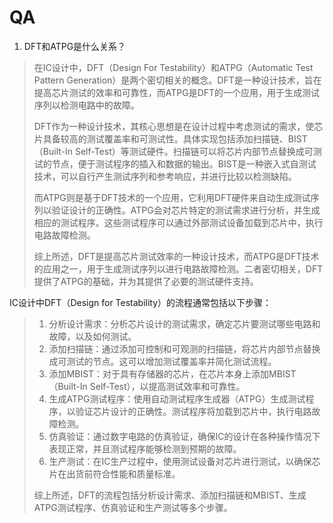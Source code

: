 
# QA

1. DFT和ATPG是什么关系？

> 在IC设计中，DFT（Design For Testability）和ATPG（Automatic Test Pattern Generation）是两个密切相关的概念。DFT是一种设计技术，旨在提高芯片测试的效率和可靠性，而ATPG是DFT的一个应用，用于生成测试序列以检测电路中的故障。
>
> DFT作为一种设计技术，其核心思想是在设计过程中考虑测试的需求，使芯片具备较高的测试覆盖率和可测试性。具体实现包括添加扫描链、BIST（Built-In Self-Test）等测试硬件。扫描链可以将芯片内部节点替换成可测试的节点，便于测试程序的插入和数据的输出。BIST是一种嵌入式自测试技术，可以自行产生测试序列和参考响应，并进行比较以检测缺陷。
>
> 而ATPG则是基于DFT技术的一个应用，它利用DFT硬件来自动生成测试序列以验证设计的正确性。ATPG会对芯片特定的测试需求进行分析，并生成相应的测试程序。这些测试程序可以通过外部测试设备加载到芯片中，执行电路故障检测。
>
> 综上所述，DFT是提高芯片测试效率的一种设计技术，而ATPG是DFT技术的应用之一，用于生成测试序列以进行电路故障检测。二者密切相关，DFT提供了ATPG的基础，并为其提供了必要的测试硬件支持。

IC设计中DFT（Design for Testability）的流程通常包括以下步骤：

> 1. 分析设计需求：分析芯片设计的测试需求，确定芯片要测试哪些电路和故障，以及如何测试。
> 2. 添加扫描链：通过添加可控制和可观测的扫描链，将芯片内部节点替换成可测试的节点。这可以增加测试覆盖率并简化测试流程。
> 3. 添加MBIST：对于具有存储器的芯片，在芯片本身上添加MBIST（Built-In Self-Test），以提高测试效率和可靠性。
> 4. 生成ATPG测试程序：使用自动测试程序生成器（ATPG）生成测试程序，以验证芯片设计的正确性。测试程序将加载到芯片中，执行电路故障检测。
> 5. 仿真验证：通过数字电路的仿真验证，确保IC的设计在各种操作情况下表现正常，并且测试程序能够检测到预期的故障。
> 6. 生产测试：在IC生产过程中，使用测试设备对芯片进行测试，以确保芯片在出货前符合性能和质量标准。
>
> 综上所述，DFT的流程包括分析设计需求、添加扫描链和MBIST、生成ATPG测试程序、仿真验证和生产测试等多个步骤。
